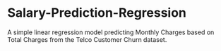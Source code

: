# Salary-Prediction-Regression
A simple linear regression model predicting Monthly Charges based on Total Charges from the Telco Customer Churn dataset.
